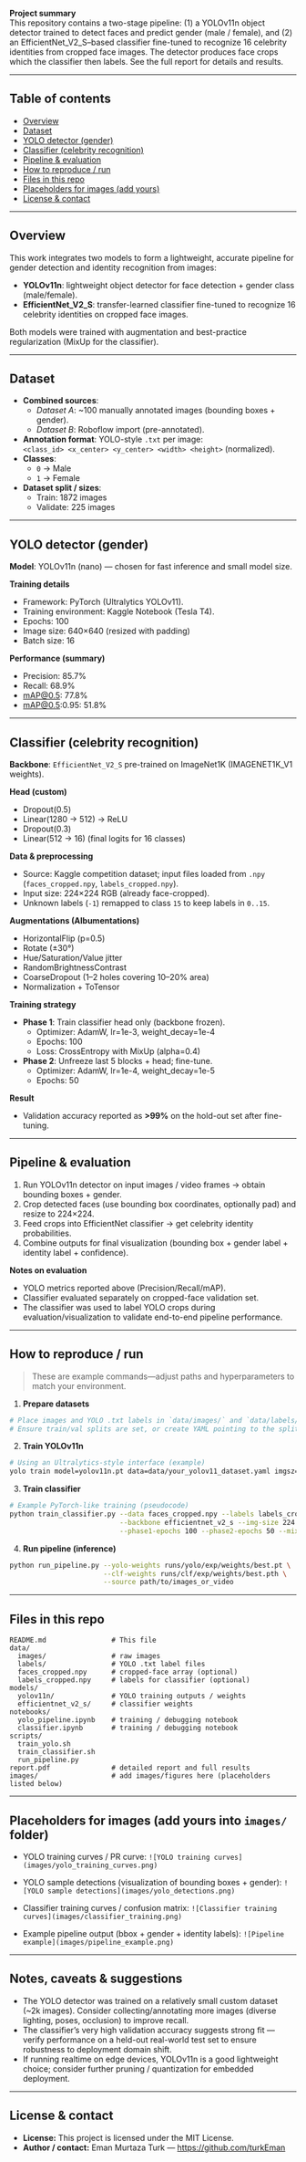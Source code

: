 **Project summary**  
This repository contains a two-stage pipeline: (1) a YOLOv11n object detector trained to detect faces and predict gender (male / female), and (2) an EfficientNet_V2_S–based classifier fine-tuned to recognize 16 celebrity identities from cropped face images. The detector produces face crops which the classifier then labels. See the full report for details and results.

---

## Table of contents
- [Overview](#overview)  
- [Dataset](#dataset)  
- [YOLO detector (gender)](#yolo-detector-gender)  
- [Classifier (celebrity recognition)](#classifier-celebrity-recognition)  
- [Pipeline & evaluation](#pipeline--evaluation)  
- [How to reproduce / run](#how-to-reproduce--run)  
- [Files in this repo](#files-in-this-repo)  
- [Placeholders for images (add yours)](#placeholders-for-images-add-yours)  
- [License & contact](#license--contact)

---

## Overview
This work integrates two models to form a lightweight, accurate pipeline for gender detection and identity recognition from images:
- **YOLOv11n**: lightweight object detector for face detection + gender class (male/female).  
- **EfficientNet_V2_S**: transfer-learned classifier fine-tuned to recognize 16 celebrity identities on cropped face images.  

Both models were trained with augmentation and best-practice regularization (MixUp for the classifier).

---

## Dataset
- **Combined sources**:
  - *Dataset A*: ~100 manually annotated images (bounding boxes + gender).
  - *Dataset B*: Roboflow import (pre-annotated).  
- **Annotation format**: YOLO-style `.txt` per image:  
  `<class_id> <x_center> <y_center> <width> <height>` (normalized).  
- **Classes**:
  - `0` → Male  
  - `1` → Female  
- **Dataset split / sizes**:
  - Train: 1872 images  
  - Validate: 225 images  

---

## YOLO detector (gender)
**Model**: YOLOv11n (nano) — chosen for fast inference and small model size.  

**Training details**
- Framework: PyTorch (Ultralytics YOLOv11).  
- Training environment: Kaggle Notebook (Tesla T4).  
- Epochs: 100  
- Image size: 640×640 (resized with padding)  
- Batch size: 16  

**Performance (summary)**  
- Precision: 85.7%  
- Recall: 68.9%  
- mAP@0.5: 77.8%  
- mAP@0.5:0.95: 51.8%  

---

## Classifier (celebrity recognition)
**Backbone**: `EfficientNet_V2_S` pre-trained on ImageNet1K (IMAGENET1K_V1 weights).  

**Head (custom)**
- Dropout(0.5)  
- Linear(1280 → 512) → ReLU  
- Dropout(0.3)  
- Linear(512 → 16) (final logits for 16 classes)  

**Data & preprocessing**
- Source: Kaggle competition dataset; input files loaded from `.npy` (`faces_cropped.npy`, `labels_cropped.npy`).  
- Input size: 224×224 RGB (already face-cropped).  
- Unknown labels (`-1`) remapped to class `15` to keep labels in `0..15`.  

**Augmentations (Albumentations)**
- HorizontalFlip (p=0.5)  
- Rotate (±30°)  
- Hue/Saturation/Value jitter  
- RandomBrightnessContrast  
- CoarseDropout (1–2 holes covering 10–20% area)  
- Normalization + ToTensor  

**Training strategy**
- **Phase 1**: Train classifier head only (backbone frozen).  
  - Optimizer: AdamW, lr=1e-3, weight_decay=1e-4  
  - Epochs: 100  
  - Loss: CrossEntropy with MixUp (alpha=0.4)  
- **Phase 2**: Unfreeze last 5 blocks + head; fine-tune.  
  - Optimizer: AdamW, lr=1e-4, weight_decay=1e-5  
  - Epochs: 50  

**Result**
- Validation accuracy reported as **>99%** on the hold-out set after fine-tuning.  

---

## Pipeline & evaluation
1. Run YOLOv11n detector on input images / video frames → obtain bounding boxes + gender.  
2. Crop detected faces (use bounding box coordinates, optionally pad) and resize to 224×224.  
3. Feed crops into EfficientNet classifier → get celebrity identity probabilities.  
4. Combine outputs for final visualization (bounding box + gender label + identity label + confidence).  

**Notes on evaluation**
- YOLO metrics reported above (Precision/Recall/mAP).  
- Classifier evaluated separately on cropped-face validation set.  
- The classifier was used to label YOLO crops during evaluation/visualization to validate end-to-end pipeline performance.  

---

## How to reproduce / run
> These are example commands—adjust paths and hyperparameters to match your environment.

1. **Prepare datasets**
```bash
# Place images and YOLO .txt labels in `data/images/` and `data/labels/`
# Ensure train/val splits are set, or create YAML pointing to the splits.
````

2. **Train YOLOv11n**

```bash
# Using an Ultralytics-style interface (example)
yolo train model=yolov11n.pt data=data/your_yolov11_dataset.yaml imgsz=640 batch=16 epochs=100
```

3. **Train classifier**

```bash
# Example PyTorch-like training (pseudocode)
python train_classifier.py --data faces_cropped.npy --labels labels_cropped.npy \
                           --backbone efficientnet_v2_s --img-size 224 --batch-size 32 \
                           --phase1-epochs 100 --phase2-epochs 50 --mixup-alpha 0.4
```

4. **Run pipeline (inference)**

```bash
python run_pipeline.py --yolo-weights runs/yolo/exp/weights/best.pt \
                       --clf-weights runs/clf/exp/weights/best.pth \
                       --source path/to/images_or_video
```

---

## Files in this repo

```
README.md                # This file
data/
  images/                # raw images
  labels/                # YOLO .txt label files
  faces_cropped.npy      # cropped-face array (optional)
  labels_cropped.npy     # labels for classifier (optional)
models/
  yolov11n/              # YOLO training outputs / weights
  efficientnet_v2_s/     # classifier weights
notebooks/
  yolo_pipeline.ipynb    # training / debugging notebook
  classifier.ipynb       # training / debugging notebook
scripts/
  train_yolo.sh
  train_classifier.sh
  run_pipeline.py
report.pdf               # detailed report and full results
images/                  # add images/figures here (placeholders listed below)
```

---

## Placeholders for images (add yours into `images/` folder)

* YOLO training curves / PR curve:
  `![YOLO training curves](images/yolo_training_curves.png)`

* YOLO sample detections (visualization of bounding boxes + gender):
  `![YOLO sample detections](images/yolo_detections.png)`

* Classifier training curves / confusion matrix:
  `![Classifier training curves](images/classifier_training.png)`

* Example pipeline output (bbox + gender + identity labels):
  `![Pipeline example](images/pipeline_example.png)`

---

## Notes, caveats & suggestions

* The YOLO detector was trained on a relatively small custom dataset (~2k images). Consider collecting/annotating more images (diverse lighting, poses, occlusion) to improve recall.
* The classifier’s very high validation accuracy suggests strong fit — verify performance on a held-out real-world test set to ensure robustness to deployment domain shift.
* If running realtime on edge devices, YOLOv11n is a good lightweight choice; consider further pruning / quantization for embedded deployment.

---

## License & contact

* **License:** This project is licensed under the MIT License.
* **Author / contact:** Eman Murtaza Turk — https://github.com/turkEman

```
